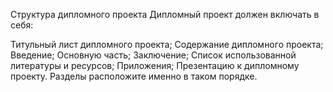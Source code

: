 
Структура дипломного проекта
Дипломный проект должен включать в себя:

Титульный лист дипломного проекта;
Содержание дипломного проекта;
Введение;
Основную часть;
Заключение;
Список использованной литературы и ресурсов;
Приложения;
Презентацию к дипломному проекту.
Разделы расположите именно в таком порядке.
